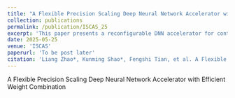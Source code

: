 ```yaml
---
title: "A Flexible Precision Scaling Deep Neural Network Accelerator with Efficient Weight Combination"
collection: publications
permalink: /publication/ISCAS_25
excerpt: 'This paper presents a reconfigurable DNN accelerator for continuous activation/weight precisions with efficient weight combination.'
date: 2025-05-25
venue: 'ISCAS'
paperurl: 'To be post later'
citation: 'Liang Zhao*, Kunming Shao*, Fengshi Tian, et al. A Flexible Precision Scaling Deep Neural Network Accelerator with Efficient Weight Combination. In 2025 IEEE International Symposium on Circuits and Systems (ISCAS), pages 1–6. IEEE, 2025.'
---
```

A Flexible Precision Scaling Deep Neural Network Accelerator with Efficient Weight Combination

